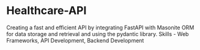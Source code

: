 # Healthcare-API
Creating a fast and efficient API by integrating FastAPI with Masonite ORM for data storage and retrieval and using the pydantic library. Skills - Web Frameworks, API Development, Backend Development
